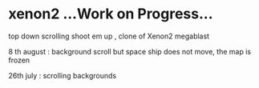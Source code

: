# xenon2  ...Work on Progress...
top down scrolling shoot em up , clone of Xenon2 megablast

8 th august : background scroll but space ship does not move, the map is frozen

26th july : scrolling backgrounds
